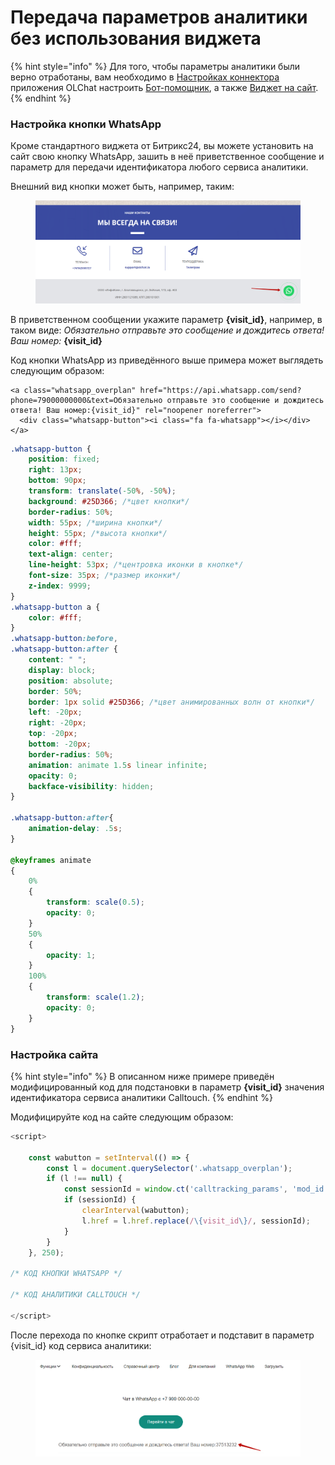 # Передача параметров аналитики без использования виджета

{% hint style="info" %}
Для того, чтобы параметры аналитики были верно отработаны, вам необходимо в [Настройках коннектора](https://docs.olchat.io/ustanovka-i-nastroika/interfeisy-prilozheniya/opisanie-nastroek-konnektora) приложения OLChat настроить [Бот-помощник](https://docs.olchat.io/bot-pomoshnik), а также [Виджет на сайт](https://docs.olchat.io/vidzhet-dlya-saita).
{% endhint %}

### Настройка кнопки WhatsApp

Кроме стандартного виджета от Битрикс24, вы можете установить на сайт свою кнопку WhatsApp, зашить в неё приветственное сообщение и параметр для передачи идентификатора любого сервиса аналитики.&#x20;

Внешний вид кнопки может быть, например, таким:

<figure><img src="../../.gitbook/assets/image (1267).png" alt=""><figcaption></figcaption></figure>

В приветственном сообщении укажите параметр **{visit\_id}**, например, в таком виде: _Обязательно отправьте это сообщение и дождитесь ответа! Ваш номер:_ **{visit\_id}**

Код кнопки WhatsApp из приведённого выше примера может выглядеть следующим образом:

```markup
<a class="whatsapp_overplan" href="https://api.whatsapp.com/send?phone=79000000000&text=Обязательно отправьте это сообщение и дождитесь ответа! Ваш номер:{visit_id}" rel="noopener noreferrer">
  <div class="whatsapp-button"><i class="fa fa-whatsapp"></i></div>
</a>
```

```css
.whatsapp-button {
    position: fixed;
    right: 13px;
    bottom: 90px;
    transform: translate(-50%, -50%);
    background: #25D366; /*цвет кнопки*/
    border-radius: 50%;
    width: 55px; /*ширина кнопки*/
    height: 55px; /*высота кнопки*/
    color: #fff;
    text-align: center;
    line-height: 53px; /*центровка иконки в кнопке*/
    font-size: 35px; /*размер иконки*/
    z-index: 9999;
}
.whatsapp-button a {
    color: #fff;
}
.whatsapp-button:before,
.whatsapp-button:after {
    content: " ";
    display: block;
    position: absolute;
    border: 50%;
    border: 1px solid #25D366; /*цвет анимированных волн от кнопки*/
    left: -20px;
    right: -20px;
    top: -20px;
    bottom: -20px;
    border-radius: 50%;
    animation: animate 1.5s linear infinite;
    opacity: 0;
    backface-visibility: hidden; 
}
 
.whatsapp-button:after{
    animation-delay: .5s;
}
 
@keyframes animate
{
    0%
    {
        transform: scale(0.5);
        opacity: 0;
    }
    50%
    {
        opacity: 1;
    }
    100%
    {
        transform: scale(1.2);
        opacity: 0;
    }
}
```

### Настройка сайта

{% hint style="info" %}
В описанном ниже примере приведён модифицированный код для подстановки в параметр **{visit\_id}** значения идентификатора сервиса аналитики Calltouch.
{% endhint %}

Модифицируйте код на сайте следующим образом:

```javascript
<script>

	const wabutton = setInterval(() => {
        const l = document.querySelector('.whatsapp_overplan');
        if (l !== null) {
            const sessionId = window.ct('calltracking_params', 'mod_id')[0].sessionId;
            if (sessionId) {
                clearInterval(wabutton);
                l.href = l.href.replace(/\{visit_id\}/, sessionId);
            }
        }
    }, 250);

/* КОД КНОПКИ WHATSAPP */

/* КОД АНАЛИТИКИ CALLTOUCH */

</script>
```

После перехода по кнопке скрипт отработает и подставит в параметр {visit\_id} код сервиса аналитики:

<figure><img src="../../.gitbook/assets/image (1271).png" alt=""><figcaption></figcaption></figure>
